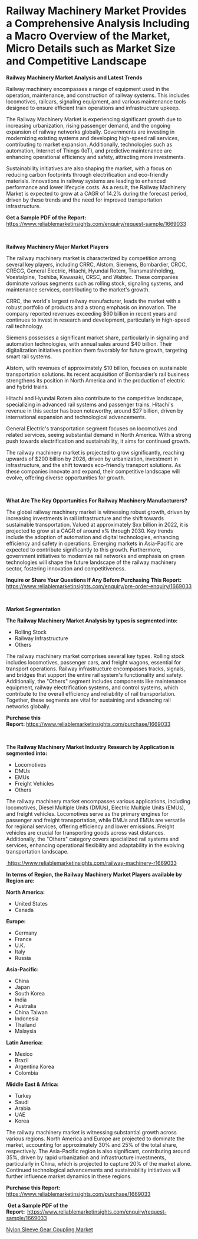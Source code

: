 <p><h1>Railway Machinery Market Provides a Comprehensive Analysis Including a Macro Overview of the Market, Micro Details such as Market Size and Competitive Landscape</h1></p><p><strong>Railway Machinery Market Analysis and Latest Trends</strong></p>
<p><p>Railway machinery encompasses a range of equipment used in the operation, maintenance, and construction of railway systems. This includes locomotives, railcars, signaling equipment, and various maintenance tools designed to ensure efficient train operations and infrastructure upkeep. </p><p>The Railway Machinery Market is experiencing significant growth due to increasing urbanization, rising passenger demand, and the ongoing expansion of railway networks globally. Governments are investing in modernizing existing systems and developing high-speed rail services, contributing to market expansion. Additionally, technologies such as automation, Internet of Things (IoT), and predictive maintenance are enhancing operational efficiency and safety, attracting more investments.</p><p>Sustainability initiatives are also shaping the market, with a focus on reducing carbon footprints through electrification and eco-friendly materials. Innovations in railway systems are leading to enhanced performance and lower lifecycle costs. As a result, the Railway Machinery Market is expected to grow at a CAGR of 14.2% during the forecast period, driven by these trends and the need for improved transportation infrastructure.</p></p>
<p><strong>Get a Sample PDF of the Report:&nbsp;</strong> <a href="https://www.reliablemarketinsights.com/enquiry/request-sample/1669033?utm_campaign=2322&utm_medium=2&utm_source=Github&utm_content=ia&utm_term=21022025&utm_id=railway-machinery">https://www.reliablemarketinsights.com/enquiry/request-sample/1669033</a></p>
<p>&nbsp;</p>
<p><strong>Railway Machinery Major Market Players</strong></p>
<p><p>The railway machinery market is characterized by competition among several key players, including CRRC, Alstom, Siemens, Bombardier, CRCC, CRECG, General Electric, Hitachi, Hyundai Rotem, Transmashholding, Voestalpine, Toshiba, Kawasaki, CRSC, and Wabtec. These companies dominate various segments such as rolling stock, signaling systems, and maintenance services, contributing to the market's growth.</p><p>CRRC, the world's largest railway manufacturer, leads the market with a robust portfolio of products and a strong emphasis on innovation. The company reported revenues exceeding $60 billion in recent years and continues to invest in research and development, particularly in high-speed rail technology.</p><p>Siemens possesses a significant market share, particularly in signaling and automation technologies, with annual sales around $40 billion. Their digitalization initiatives position them favorably for future growth, targeting smart rail systems.</p><p>Alstom, with revenues of approximately $10 billion, focuses on sustainable transportation solutions. Its recent acquisition of Bombardier’s rail business strengthens its position in North America and in the production of electric and hybrid trains.</p><p>Hitachi and Hyundai Rotem also contribute to the competitive landscape, specializing in advanced rail systems and passenger trains. Hitachi's revenue in this sector has been noteworthy, around $27 billion, driven by international expansion and technological advancements.</p><p>General Electric's transportation segment focuses on locomotives and related services, seeing substantial demand in North America. With a strong push towards electrification and sustainability, it aims for continued growth.</p><p>The railway machinery market is projected to grow significantly, reaching upwards of $200 billion by 2026, driven by urbanization, investment in infrastructure, and the shift towards eco-friendly transport solutions. As these companies innovate and expand, their competitive landscape will evolve, offering diverse opportunities for growth.</p></p>
<p>&nbsp;</p>
<p><strong>What Are The Key Opportunities For Railway Machinery Manufacturers?</strong></p>
<p><p>The global railway machinery market is witnessing robust growth, driven by increasing investments in rail infrastructure and the shift towards sustainable transportation. Valued at approximately $xx billion in 2022, it is projected to grow at a CAGR of around x% through 2030. Key trends include the adoption of automation and digital technologies, enhancing efficiency and safety in operations. Emerging markets in Asia-Pacific are expected to contribute significantly to this growth. Furthermore, government initiatives to modernize rail networks and emphasis on green technologies will shape the future landscape of the railway machinery sector, fostering innovation and competitiveness.</p></p>
<p><strong>Inquire or Share Your Questions If Any Before Purchasing This Report:</strong> <a href="https://www.reliablemarketinsights.com/enquiry/pre-order-enquiry/1669033?utm_campaign=2322&utm_medium=2&utm_source=Github&utm_content=ia&utm_term=21022025&utm_id=railway-machinery">https://www.reliablemarketinsights.com/enquiry/pre-order-enquiry/1669033</a></p>
<p>&nbsp;</p>
<p><strong>Market Segmentation</strong></p>
<p><strong>The Railway Machinery Market Analysis by types is segmented into:</strong></p>
<p><ul><li>Rolling Stock</li><li>Railway Infrastructure</li><li>Others</li></ul></p>
<p><p>The railway machinery market comprises several key types. Rolling stock includes locomotives, passenger cars, and freight wagons, essential for transport operations. Railway infrastructure encompasses tracks, signals, and bridges that support the entire rail system's functionality and safety. Additionally, the "Others" segment includes components like maintenance equipment, railway electrification systems, and control systems, which contribute to the overall efficiency and reliability of rail transportation. Together, these segments are vital for sustaining and advancing rail networks globally.</p></p>
<p><strong>Purchase this Report:&nbsp;</strong><a href="https://www.reliablemarketinsights.com/purchase/1669033?utm_campaign=2322&utm_medium=2&utm_source=Github&utm_content=ia&utm_term=21022025&utm_id=railway-machinery">https://www.reliablemarketinsights.com/purchase/1669033</a></p>
<p>&nbsp;</p>
<p><strong>The Railway Machinery Market Industry Research by Application is segmented into:</strong></p>
<p><ul><li>Locomotives</li><li>DMUs</li><li>EMUs</li><li>Freight Vehicles</li><li>Others</li></ul></p>
<p><p>The railway machinery market encompasses various applications, including locomotives, Diesel Multiple Units (DMUs), Electric Multiple Units (EMUs), and freight vehicles. Locomotives serve as the primary engines for passenger and freight transportation, while DMUs and EMUs are versatile for regional services, offering efficiency and lower emissions. Freight vehicles are crucial for transporting goods across vast distances. Additionally, the "Others" category covers specialized rail systems and services, enhancing operational flexibility and adaptability in the evolving transportation landscape.</p></p>
<p><a href="https://www.reliablemarketinsights.com/railway-machinery-r1669033?utm_campaign=2322&utm_medium=2&utm_source=Github&utm_content=ia&utm_term=21022025&utm_id=railway-machinery">&nbsp;https://www.reliablemarketinsights.com/railway-machinery-r1669033</a></p>
<p><strong>In terms of Region, the Railway Machinery Market Players available by Region are:</strong></p>
<p>
    <p> <strong> North America: </strong>
        <ul>
            <li>United States</li>
            <li>Canada</li>
        </ul>
        </p> 
    <p> <strong> Europe: </strong>
        <ul>
            <li>Germany</li>
            <li>France</li>
            <li>U.K.</li>
            <li>Italy</li>
            <li>Russia</li>
        </ul>
        </p> 
    <p> <strong> Asia-Pacific: </strong>
        <ul>
            <li>China</li>
            <li>Japan</li>
            <li>South Korea</li>
            <li>India</li>
            <li>Australia</li>
            <li>China Taiwan</li>
            <li>Indonesia</li>
            <li>Thailand</li>
            <li>Malaysia</li>
        </ul>
        </p> 
    <p> <strong> Latin America: </strong>
        <ul>
            <li>Mexico</li>
            <li>Brazil</li>
            <li>Argentina Korea</li>
            <li>Colombia</li>
        </ul>
        </p> 
    <p> <strong> Middle East & Africa: </strong>
        <ul>
            <li>Turkey</li>
            <li>Saudi</li>
            <li>Arabia</li>
            <li>UAE</li>
            <li>Korea</li>
        </ul>
    </p>
    </p>
<p><p>The railway machinery market is witnessing substantial growth across various regions. North America and Europe are projected to dominate the market, accounting for approximately 30% and 25% of the total share, respectively. The Asia-Pacific region is also significant, contributing around 35%, driven by rapid urbanization and infrastructure investments, particularly in China, which is projected to capture 20% of the market alone. Continued technological advancements and sustainability initiatives will further influence market dynamics in these regions.</p></p>
<p><strong>Purchase this Report: </strong><a href="https://www.reliablemarketinsights.com/purchase/1669033?utm_campaign=2322&utm_medium=2&utm_source=Github&utm_content=ia&utm_term=21022025&utm_id=railway-machinery">https://www.reliablemarketinsights.com/purchase/1669033</a></p>
<p>&nbsp;<strong>Get a Sample PDF of the Report:&nbsp;&nbsp;</strong><a href="https://www.reliablemarketinsights.com/enquiry/request-sample/1669033?utm_campaign=2322&utm_medium=2&utm_source=Github&utm_content=ia&utm_term=21022025&utm_id=railway-machinery">https://www.reliablemarketinsights.com/enquiry/request-sample/1669033</a></p>
<p><strong></strong></p>
<p><p><a href="https://github.com/risingtrista99259/Market-Research-Report-List-1/blob/main/nylon-sleeve-gear-coupling-market.md?utm_campaign=2322&utm_medium=2&utm_source=Github&utm_content=ia&utm_term=21022025&utm_id=railway-machinery">Nylon Sleeve Gear Coupling Market</a></p></p>